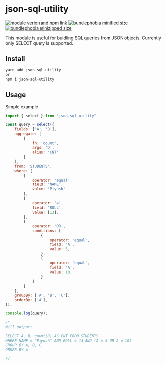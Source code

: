 # json-sql-utility

[![module verion and npm link][npm]][npm-url]
[![bundlephobia minified size][size-min]][bundlephobia-url]
[![bundlephobia minizipped size][size-minzip]][bundlephobia-url]

This module is useful for buidling SQL queries from JSON objects.
Currently only SELECT query is supported.

## Install
```javascript
yarn add json-sql-utility
or
npm i json-sql-utility
```

## Usage
Simple example

```javascript
import { select } from "json-sql-utility"

const query = select({
    fields: ['A', 'B'],
    aggregate: [ 
        {
            fn: 'count',
            args: 'D',
            alias: 'CNT'
        }
    ],
    from: 'STUDENTS',
    where: [
        {
            operator: 'equal',
            field: 'NAME',
            value: 'Piyush'
        },
        {
            operator: '=',
            field: 'ROLL',
            value: [13],
        },
        {
            operator: 'OR',
            conditions: [
                {
                    operator: 'equal',
                    field: 'A',
                    value: 5,
                },
                {
                    operator: 'equal',
                    field: 'A',
                    value: 10,
                }
            ]
        }
    ],
    groupBy: ['A', 'B', 'C'],
    orderBy: ['A'],
});

console.log(query);

/*
Will output:

SELECT A, B, count(D) AS CNT FROM STUDENTS
WHERE NAME = "Piyush" AND ROLL = 13 AND (A = 5 OR A = 10)
GROUP BY A, B, C
ORDER BY A

*/
```


[npm]: https://img.shields.io/npm/v/json-sql-utility.svg
[npm-url]: https://www.npmjs.com/package/json-sql-utility
[size-min]: https://img.shields.io/bundlephobia/min/json-sql-utility
[size-minzip]: https://img.shields.io/bundlephobia/minzip/json-sql-utility
[bundlephobia-url]: https://bundlephobia.com/result?p=json-sql-utility
